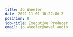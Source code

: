 ```yaml
---
title: Jo Wheeler
date: 2021-11-01 16:22:00 Z
position: 8
job-title: Executive Producer
email: jo.wheeler@novel.audio
---
```


